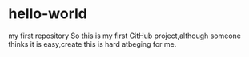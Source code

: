 # hello-world
my first repository
So this is my first GitHub project,although someone thinks it is easy,create this is hard atbeging for me. 
